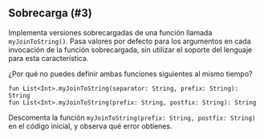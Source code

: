 ## Sobrecarga (#3)

Implementa versiones sobrecargadas de una función llamada `myJoinToString()`. Pasa valores por defecto para los argumentos en cada invocación de la función sobrecargada, sin utilizar el soporte del lenguaje para esta característica.

¿Por qué no puedes definir ambas funciones siguientes al mismo tiempo?

```text
fun List<Int>.myJoinToString(separator: String, prefix: String): String
fun List<Int>.myJoinToString(prefix: String, postfix: String): String
```

Descomenta la función `myJoinToString(prefix: String, postfix: String)` en el código inicial, y observa qué error obtienes.